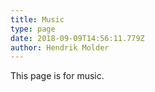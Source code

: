 ```yaml
---
title: Music
type: page
date: 2018-09-09T14:56:11.779Z
author: Hendrik Molder
---
```

This page is for music.
